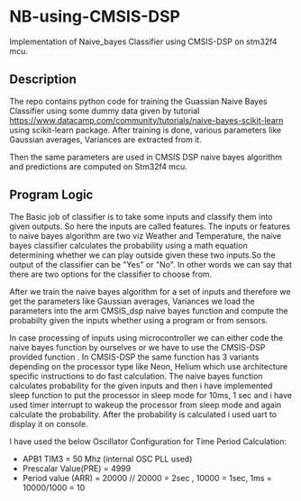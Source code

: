 # NB-using-CMSIS-DSP

Implementation of Naive_bayes Classifier using CMSIS-DSP on stm32f4 mcu.

## Description

The repo contains python code for training the Guassian Naive Bayes Classifier using some dummy data given by tutorial https://www.datacamp.com/community/tutorials/naive-bayes-scikit-learn using scikit-learn package. After training is done, various parameters like Gaussian averages, Variances are extracted from it.

Then the same parameters are used in CMSIS DSP naive bayes algorithm and predictions are computed on Stm32f4 mcu.

## Program Logic

The Basic job of classifier is to take some inputs and classify them into given outputs. So here the inputs are called features. The inputs or features to naive bayes algorithm are two viz Weather and Temperature, the naive bayes classifier calculates the probability using a math equation determining whether we can play outside given these two inputs.So the output of the classifier can be "Yes" or "No". In other words we can say that there are two options for the classifier to choose from.

After we train the naive bayes algorithm for a set of inputs and therefore we get the parameters like Gaussian averages, Variances we load the parameters into the arm CMSIS_dsp naive bayes function and compute the probabilty given the inputs whether using a program or from sensors.

In case processing of inputs using microcontroller we can either code the naive bayes function by ourselves or we have to use the CMSIS-DSP provided function . In CMSIS-DSP the same function has 3 variants depending on the processor type like Neon, Helium which use architecture specific instructions to do fast calculation.
The naive bayes function calculates probability for the given inputs and then i have implemented sleep function to put the processor in sleep mode for 10ms, 1 sec and i have used timer interrupt to wakeup the processor from sleep mode and again calculate the probability. After the probability is calculated i used uart to display it on console.

I have used the below Oscillator Configuration for Time Period Calculation:
* APB1 TIM3   = 50 Mhz  (internal OSC PLL used)
* Prescalar Value(PRE) = 4999
* Period value (ARR)  =  20000  //   20000 = 2sec , 10000 = 1sec,  1ms = 10000/1000 = 10


